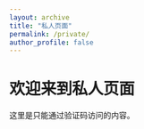 ```yaml
---
layout: archive
title: "私人页面"
permalink: /private/
author_profile: false
---
```

<script>
document.addEventListener('DOMContentLoaded', () => {
  console.log("脚本已加载");
  // 验证码
  const correctCode = "123456";
  
  // 检查是否已验证
  if (!sessionStorage.getItem("isVerified")) {
    console.log("用户未验证，显示验证码表单");
    // 创建验证码表单
    const form = document.createElement('form');
    form.id = 'codeForm';
    
    const input = document.createElement('input');
    input.type = 'password';
    input.placeholder = '请输入访问验证码';
    input.id = 'userCode';
    input.required = true;
    
    const submit = document.createElement('button');
    submit.type = 'submit';
    submit.textContent = '提交';
    
    form.appendChild(input);
    form.appendChild(submit);
    
    // 插入到#content-container
    const contentDiv = document.getElementById('content-container');
    if (contentDiv) {
      console.log("找到#content-container容器，插入表单");
      contentDiv.innerHTML = '';
      contentDiv.appendChild(form);
    } else {
      console.log("#content-container容器未找到，插入到body");
      document.body.appendChild(form);
    }
    
    form.addEventListener('submit', function(e) {
      e.preventDefault();
      const userCode = document.getElementById('userCode').value;
      console.log("用户输入的验证码:", userCode);
      if (userCode === correctCode) {
        console.log("验证码正确，验证通过");
        sessionStorage.setItem("isVerified", "true");
        location.reload();
      } else {
        console.log("验证码错误");
        alert("验证码错误，无法访问此页面。");
        window.location.href = "/";
      }
    });
  } else {
    console.log("用户已验证，显示内容");
    // 这里可以添加显示内容的逻辑，如果需要额外处理
  }
});
</script>

# 欢迎来到私人页面

这里是只能通过验证码访问的内容。